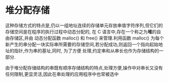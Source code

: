 # 堆分配存储
这种存储方式的特点是,仍以一组地址连续的存储单元存放串值字符序列,但它们的存储空间是在程序的执行过程中动态分配的, 在 C 语言中,存在一个称之为**堆**的自由存储区,并由
动态分配函数 malloc() 和 free() 来管理.利用函数  malloc() 为每个新产生的串分配一块实际串所需要的存储空间,若分配成功,则返回一个指向起始地址的指针,作为串的基址,同时, 为了方便
处理,约定串和从串长也作为存储结构的一部分.  


由于堆分配存储结构的串既有顺序存储结构的特点,处理方便,操作中对串长又没有任何限制,更显灵活,因此在串处理的应用程序中也常被选中